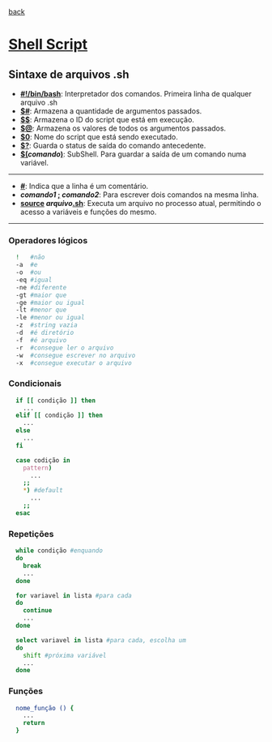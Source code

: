 [back](../readme.md)
# [Shell Script](https://pt.wikipedia.org/wiki/Shell_script)
## Sintaxe de arquivos .sh
* **<ins>#!/bin/bash</ins>**: Interpretador dos comandos. Primeira linha de qualquer arquivo .sh
* **<ins>$#</ins>**: Armazena a quantidade de argumentos passados.
* **<ins>$$</ins>**: Armazena o ID do script que está em execução.
* **<ins>$@</ins>**: Armazena os valores de todos os argumentos passados.
* **<ins>$0</ins>**: Nome do script que está sendo executado.
* **<ins>$?</ins>**: Guarda o status de saída do comando antecedente.
* **<ins>$(</ins>_comando_<ins>)</ins>**: SubShell. Para guardar a saída de um comando numa variável.
---
* **<ins>#</ins>**: Indica que a linha é um comentário.
* **_comando1_ <ins>;</ins> _comando2_**: Para escrever dois comandos na mesma linha.
* **<ins>source</ins> _arquivo_<ins>.sh</ins>**: Executa um arquivo no processo atual, permitindo o acesso a variáveis e funções do mesmo.
---
### Operadores lógicos
```bash
  !   #não
  -a  #e
  -o  #ou
  -eq #igual
  -ne #diferente
  -gt #maior que
  -ge #maior ou igual
  -lt #menor que
  -le #menor ou igual
  -z  #string vazia
  -d  #é diretório
  -f  #é arquivo
  -r  #consegue ler o arquivo
  -w  #consegue escrever no arquivo
  -x  #consegue executar o arquivo
```
### Condicionais
```bash
  if [[ condição ]] then
    ...
  elif [[ condição ]] then
    ...
  else
    ...
  fi
```
```bash
  case codição in
    pattern)
      ...
    ;;
    *) #default
      ...
    ;;
  esac
```
### Repetições
```bash
  while condição #enquando
  do
    break
    ...
  done
```
```bash
  for variavel in lista #para cada
  do
    continue
    ...
  done
```
```bash
  select variavel in lista #para cada, escolha um
  do
    shift #próxima variável
    ...
  done
```
### Funções
```bash
  nome_função () { 
    ...
    return
  }
```